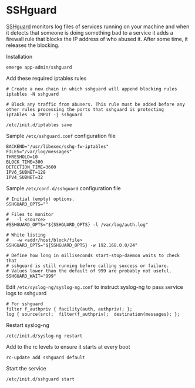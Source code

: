 # SSHguard

[SSHguard](https://www.sshguard.net/) monitors log files of services running on your machine and when it detects that someone is doing something bad to a service it adds a firewall rule that blocks the IP address of who abused it. After some time, it releases the blocking.

Installation

	emerge app-admin/sshguard

Add these required iptables rules

	# Create a new chain in which sshguard will append blocking rules
	iptables -N sshguard

	# Block any traffic from abusers. This rule must be added before any other rules processing the ports that sshguard is protecting
	iptables -A INPUT -j sshguard

	/etc/init.d/iptables save

Sample `/etc/sshguard.conf` configuration file

	BACKEND="/usr/libexec/sshg-fw-iptables"
	FILES="/var/log/messages"
	THRESHOLD=10
	BLOCK_TIME=300
	DETECTION_TIME=3600
	IPV6_SUBNET=128
	IPV4_SUBNET=32

Sample `/etc/conf.d/sshguard` configuration file

	# Initial (empty) options.
	SSHGUARD_OPTS=""

	# Files to monitor
	#   -l <source>
	#SSHGUARD_OPTS="${SSHGUARD_OPTS} -l /var/log/auth.log"

	# White listing
	#   -w <addr/host/block/file>
	SSHGUARD_OPTS="${SSHGUARD_OPTS} -w 192.168.0.0/24"

	# Define how long in milliseconds start-stop-daemon waits to check that
	# sshguard is still running before calling success or failure.
	# Values lower than the default of 999 are probably not useful.
	SSHGUARD_WAIT="999"

Edit `/etc/syslog-ng/syslog-ng.conf` to instruct syslog-ng to pass service logs to sshguard

	# For sshguard
	filter f_authpriv { facility(auth, authpriv); };
	log { source(src);  filter(f_authpriv);  destination(messages); };

Restart syslog-ng

	/etc/init.d/syslog-ng restart

Add to the rc levels to ensure it starts at every boot

	rc-update add sshguard default

Start the service

	/etc/init.d/sshguard start

